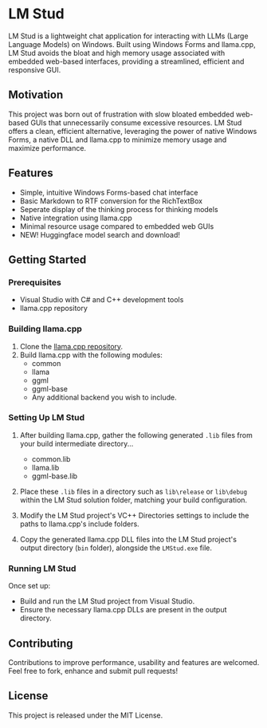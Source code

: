 # LM Stud

LM Stud is a lightweight chat application for interacting with LLMs (Large Language Models) on Windows. Built using Windows Forms and llama.cpp, LM Stud avoids the bloat and high memory usage associated with embedded web-based interfaces, providing a streamlined, efficient and responsive GUI.

## Motivation

This project was born out of frustration with slow bloated embedded web-based GUIs that unnecessarily consume excessive resources. LM Stud offers a clean, efficient alternative, leveraging the power of native Windows Forms, a native DLL and llama.cpp to minimize memory usage and maximize performance.

## Features

- Simple, intuitive Windows Forms-based chat interface
- Basic Markdown to RTF conversion for the RichTextBox
- Seperate display of the thinking process for thinking models
- Native integration using llama.cpp
- Minimal resource usage compared to embedded web GUIs
- NEW! Huggingface model search and download!

## Getting Started

### Prerequisites

- Visual Studio with C# and C++ development tools
- llama.cpp repository

### Building llama.cpp

1. Clone the [llama.cpp repository](https://github.com/ggerganov/llama.cpp).
2. Build llama.cpp with the following modules:
   - common
   - llama
   - ggml
   - ggml-base
   - Any additional backend you wish to include.

### Setting Up LM Stud

1. After building llama.cpp, gather the following generated `.lib` files from your build intermediate directory...
   - common.lib
   - llama.lib
   - ggml-base.lib

3. Place these `.lib` files in a directory such as `lib\release` or `lib\debug` within the LM Stud solution folder, matching your build configuration.
4. Modify the LM Stud project's VC++ Directories settings to include the paths to llama.cpp's include folders.
5. Copy the generated llama.cpp DLL files into the LM Stud project's output directory (`bin` folder), alongside the `LMStud.exe` file.

### Running LM Stud

Once set up:

- Build and run the LM Stud project from Visual Studio.
- Ensure the necessary llama.cpp DLLs are present in the output directory.

## Contributing

Contributions to improve performance, usability and features are welcomed. Feel free to fork, enhance and submit pull requests!

## License

This project is released under the MIT License.
